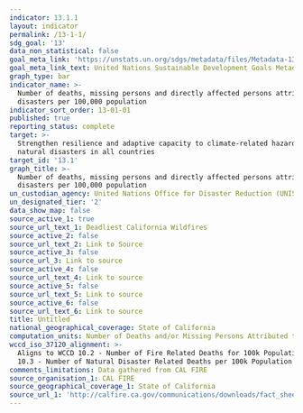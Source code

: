 ```yaml
---
indicator: 13.1.1
layout: indicator
permalink: /13-1-1/
sdg_goal: '13'
data_non_statistical: false
goal_meta_link: 'https://unstats.un.org/sdgs/metadata/files/Metadata-13-01-01.pdf'
goal_meta_link_text: United Nations Sustainable Development Goals Metadata (PDF 224 KB)
graph_type: bar
indicator_name: >-
  Number of deaths, missing persons and directly affected persons attributed to
  disasters per 100,000 population
indicator_sort_order: 13-01-01
published: true
reporting_status: complete
target: >-
  Strengthen resilience and adaptive capacity to climate-related hazards and
  natural disasters in all countries
target_id: '13.1'
graph_title: >-
  Number of deaths, missing persons and directly affected persons attributed to
  disasters per 100,000 population
un_custodian_agency: United Nations Office for Disaster Reduction (UNISDR)
un_designated_tier: '2'
data_show_map: false
source_active_1: true
source_url_text_1: Deadliest California Wildfires
source_active_2: false
source_url_text_2: Link to Source
source_active_3: false
source_url_3: Link to source
source_active_4: false
source_url_text_4: Link to source
source_active_5: false
source_url_text_5: Link to source
source_active_6: false
source_url_text_6: Link to source
title: Untitled
national_geographical_coverage: State of California
computation_units: Number of Deaths and/or Missing Persons Attributed to Disasters
wccd_iso_37120_alignment: >-
  Aligns to WCCD 10.2 - Number of Fire Related Deaths for 100k Population; WCCD
  10.3 - Number of Natural Disaster Related Deaths per 100k Population
comments_limitations: Data gathered from CAL FIRE
source_organisation_1: CAL FIRE
source_geographical_coverage_1: State of California
source_url_1: 'http://calfire.ca.gov/communications/downloads/fact_sheets/Top20_Deadliest.pdf'
---
```

